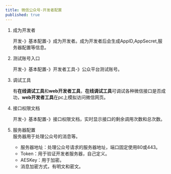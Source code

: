 ```yaml
---
title: 微信公众号-开发者配置
published: true
---
```



1. 成为开发者

    开发-》基本配置-》成为开发者。成为开发者后会生成AppID,AppSecret,服务器配置等信息。

2. 测试账号入口

    开发-》基本配置-》开发者工具-》公众平台测试账号。

3. 调试工具

    有**在线调试工具**和**web开发者工具**，**在线调试工具**可调试各种微信接口是否成功，**web开发者工具**在pc上模拟访问微信网页。
4. 接口权限文档

    开发-》基本配置-》接口权限文档，实时显示接口的剩余调用次数和总次数。
    
5. 服务器配置  
    服务器用于处理公众号的消息等。
    - 服务器地址：处理公众号请求的服务器地址，端口固定使用80或443。
    - Token：用于验证开发者服务器，自己定义。
    - AESKey：用于加密。
    - 消息加密方式，有明文和密文。